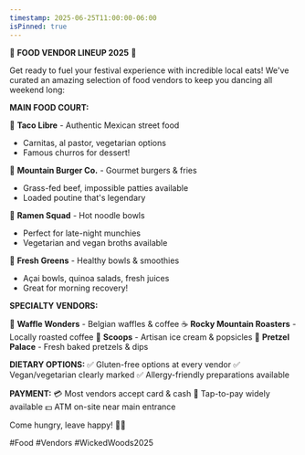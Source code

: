 ```yaml
---
timestamp: 2025-06-25T11:00:00-06:00
isPinned: true
---
```


🍕 **FOOD VENDOR LINEUP 2025** 🍕

Get ready to fuel your festival experience with incredible local eats! We've curated an amazing selection of food vendors to keep you dancing all weekend long:

**MAIN FOOD COURT:**

🌮 **Taco Libre** - Authentic Mexican street food
- Carnitas, al pastor, vegetarian options
- Famous churros for dessert!

🍔 **Mountain Burger Co.** - Gourmet burgers & fries  
- Grass-fed beef, impossible patties available
- Loaded poutine that's legendary

🍜 **Ramen Squad** - Hot noodle bowls
- Perfect for late-night munchies
- Vegetarian and vegan broths available

🥗 **Fresh Greens** - Healthy bowls & smoothies
- Açai bowls, quinoa salads, fresh juices
- Great for morning recovery!

**SPECIALTY VENDORS:**

🧇 **Waffle Wonders** - Belgian waffles & coffee
☕ **Rocky Mountain Roasters** - Locally roasted coffee
🍦 **Scoops** - Artisan ice cream & popsicles
🥨 **Pretzel Palace** - Fresh baked pretzels & dips

**DIETARY OPTIONS:**
✅ Gluten-free options at every vendor
✅ Vegan/vegetarian clearly marked
✅ Allergy-friendly preparations available

**PAYMENT:** 
💳 Most vendors accept card & cash
📱 Tap-to-pay widely available
💵 ATM on-site near main entrance

Come hungry, leave happy! 🤤✨

#Food #Vendors #WickedWoods2025